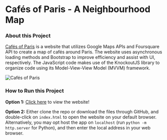 # Cafés of Paris - A Neighbourhood Map

### About this Project

[Cafés of Paris](https://nehal96.github.io/full-stack-nd/P5-Neighbourhood-Map/) is a website that utilizes Google Maps APIs and Foursquare API to create a map of cafés around Paris. The website uses asynchronous loading methods and Bootstrap to improve efficiency and assist with UI, respectively. The JavaScript code makes use of the KnockoutJS library to organize code using its Model-View-View Model (MVVM) framework.

![Cafés of Paris](https://i.cubeupload.com/a77npi.png)

### How to Run this Project

**Option 1:** [Click here](https://nehal96.github.io/full-stack-nd/P5-Neighbourhood-Map/) to view the website!

**Option 2:** Either clone the repo or download the files through GitHub, and double-click on `index.html` to open the website on your default browser. Alternatively, you may opt host the app on `localhost` (run `python -m http.server` for Python), and then enter the local address in your web browser.
